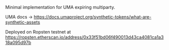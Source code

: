 Minimal implementation for UMA expiring multiparty.

UMA docs -> https://docs.umaproject.org/synthetic-tokens/what-are-synthetic-assets

Deployed on Ropsten testnet at https://ropsten.etherscan.io/address/0x33f51bd06f490013d43ca4081ca1a318a095d97b